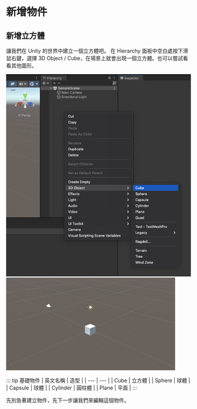 # 新增物件

## 新增立方體
讓我們在 Unity 的世界中建立一個立方體吧。
在 Hierarchy 面板中空白處按下滑鼠右鍵，選擇 3D Object / Cube，在場景上就會出現一個立方體。也可以嘗試看看其他圖形。

![create object](./01.png)
![cube](./cube.png)

::: tip 基礎物件
| 英文名稱 | 造型 |
| --- | --- |
| Cube | 立方體 |
| Sphere | 球體 |
| Capsule | 球體 |
| Cylinder | 圓柱體 |
| Plane | 平面 |
:::

先別急著建立物件，先下一步讓我們來編輯這個物件。